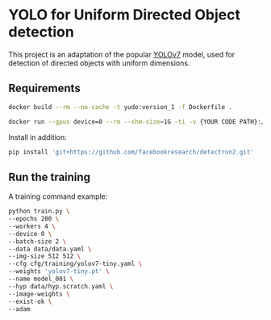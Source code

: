 # YOLO for Uniform Directed Object detection

This project is an adaptation of the popular [YOLOv7]('https://github.com/WongKinYiu/yolov7') model, used for
detection of directed objects with uniform dimensions.

## Requirements
```bash
docker build --rm --no-cache -t yudo:version_1 -f Dockerfile .
```

```bash
docker run --gpus device=0 --rm --shm-size=1G -ti -v {YOUR CODE PATH}:/yudo --name yudo yudo:version_1
```

Install in addition:
```bash
pip install 'git+https://github.com/facebookresearch/detectron2.git'
```

## Run the training
A training command example:
```bash
python train.py \
--epochs 200 \
--workers 4 \
--device 0 \
--batch-size 2 \
--data data/data.yaml \
--img-size 512 512 \
--cfg cfg/training/yolov7-tiny.yaml \
--weights 'yolov7-tiny.pt' \
--name model_001 \
--hyp data/hyp.scratch.yaml \
--image-weights \
--exist-ok \
--adam
```
